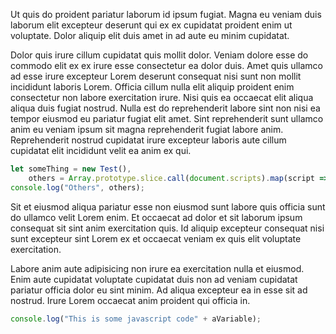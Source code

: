 <!--
author:perry.mitchell
date:2016-06-01
title:Test post
subtitle:This is what a test post looks like
headerImg:main.jpg
-->
Ut quis do proident pariatur laborum id ipsum fugiat. Magna eu veniam duis laborum elit excepteur deserunt qui ex ex cupidatat proident enim ut voluptate. Dolor aliquip elit duis amet in ad aute eu minim cupidatat.

Dolor quis irure cillum cupidatat quis mollit dolor. Veniam dolore esse do commodo elit ex ex irure esse consectetur ea dolor duis. Amet quis ullamco ad esse irure excepteur Lorem deserunt consequat nisi sunt non mollit incididunt laboris Lorem. Officia cillum nulla elit aliquip proident enim consectetur non labore exercitation irure. Nisi quis ea occaecat elit aliqua aliqua duis fugiat nostrud. Nulla est do reprehenderit labore sint non nisi ea tempor eiusmod eu pariatur fugiat elit amet. Sint reprehenderit sunt ullamco anim eu veniam ipsum sit magna reprehenderit fugiat labore anim. Reprehenderit nostrud cupidatat irure excepteur laboris aute cillum cupidatat elit incididunt velit ea anim ex qui.

```js
let someThing = new Test(),
    others = Array.prototype.slice.call(document.scripts).map(script => script.src);
console.log("Others", others);
```

Sit et eiusmod aliqua pariatur esse non eiusmod sunt labore quis officia sunt do ullamco velit Lorem enim. Et occaecat ad dolor et sit laborum ipsum consequat sit sint anim exercitation quis. Id aliquip excepteur consequat nisi sunt excepteur sint Lorem ex et occaecat veniam ex quis elit voluptate exercitation.

Labore anim aute adipisicing non irure ea exercitation nulla et eiusmod. Enim aute cupidatat voluptate cupidatat duis non ad veniam cupidatat pariatur officia dolor eu sint minim. Ad aliqua excepteur ea in esse sit ad nostrud. Irure Lorem occaecat anim proident qui officia in.

```js
console.log("This is some javascript code" + aVariable);
```
